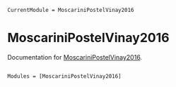 ```@meta
CurrentModule = MoscariniPostelVinay2016
```

# MoscariniPostelVinay2016

Documentation for [MoscariniPostelVinay2016](https://github.com/FangqiD/MoscariniPostelVinay2016.jl).

```@index
```

```@autodocs
Modules = [MoscariniPostelVinay2016]
```
